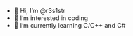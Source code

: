 - 👋 Hi, I’m @r3s1str
- 👀 I’m interested in coding
- 🌱 I’m currently learning C/C++ and C#

<!---
r3s1str/r3s1str is a ✨ special ✨ repository because its `README.md` (this file) appears on your GitHub profile.
You can click the Preview link to take a look at your changes.
--->
